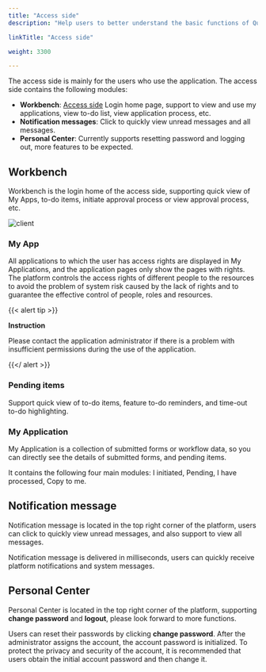 ```yaml
---
title: "Access side"
description: "Help users to better understand the basic functions of QuanXiang Cloud Platform through graphics"

linkTitle: "Access side"

weight: 3300

---
```


The access side is mainly for the users who use the application. The access side contains the following modules:

- **Workbench**: [Access side](https://home.quanxiang.dev) Login home page, support to view and use my applications, view to-do list, view application process, etc.
- **Notification messages**: Click to quickly view unread messages and all messages.
- **Personal Center**: Currently supports resetting password and logging out, more features to be expected.



## Workbench

Workbench is the login home of the access side, supporting quick view of My Apps, to-do items, initiate approval process or view approval process, etc.

![client](/images/fn/client.png)

### My App

All applications to which the user has access rights are displayed in My Applications, and the application pages only show the pages with rights. The platform controls the access rights of different people to the resources to avoid the problem of system risk caused by the lack of rights and to guarantee the effective control of people, roles and resources.

{{< alert tip >}}

**Instruction**

Please contact the application administrator if there is a problem with insufficient permissions during the use of the application.

{{</ alert >}}

### Pending items

Support quick view of to-do items, feature to-do reminders, and time-out to-do highlighting.

### My Application

My Application is a collection of submitted forms or workflow data, so you can directly see the details of submitted forms, and pending items.

It contains the following four main modules: I initiated, Pending, I have processed, Copy to me.

## Notification message

Notification message is located in the top right corner of the platform, users can click to quickly view unread messages, and also support to view all messages.

Notification message is delivered in milliseconds, users can quickly receive platform notifications and system messages.

## Personal Center

Personal Center is located in the top right corner of the platform, supporting **change password** and **logout**, please look forward to more functions.

Users can reset their passwords by clicking **change password**. After the administrator assigns the account, the account password is initialized. To protect the privacy and security of the account, it is recommended that users obtain the initial account password and then change it. 

